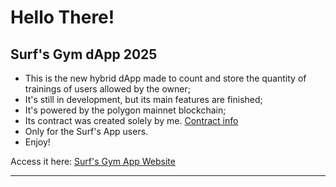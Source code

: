 # Hello There!

## Surf's Gym dApp 2025

- This is the new hybrid dApp made to count and store the quantity of trainings of users allowed by the owner;
- It's still in development, but its main features are finished;
- It's powered by the polygon mainnet blockchain;
- Its contract was created solely by me. [Contract info](https://polygonscan.com/address/0x3b1067c1c02eFB065De7f44eeaD01F1371295029)
- Only for the Surf's App users.
- Enjoy!

Access it here: [Surf's Gym App Website](https://surfs-dapp-gym-2025.vercel.app)

---
